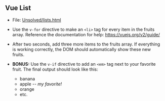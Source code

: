 ## Vue List

* File: [Unsolved/lists.html](Unsolved/lists.html)

* Use the `v-for` directive to make an `<li>` tag for every item in the fruits array. Reference the documentation for help: <https://vuejs.org/v2/guide/>

* After two seconds, add three more items to the fruits array. If everything is working correctly, the DOM should automatically show these new fruits.

* **BONUS:** Use the `v-if` directive to add an `<em>` tag next to your favorite fruit. The final output should look like this:

  * banana
  * apple _-- my favorite!_
  * orange
  * etc.
